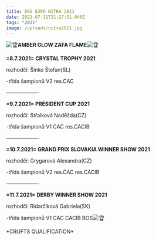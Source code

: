 ```yaml
---
title: DOG EXPO NITRA 2021
date: 2021-07-11T21:27:51.040Z
tags: "2021"
image: /uploads/nitra2021.jpg
---
```

<!--StartFragment-->

![🏆](https://static.xx.fbcdn.net/images/emoji.php/v9/tbe/1/16/1f3c6.png)**AMBER GLOW ZAFA FLAME**![🏆](https://static.xx.fbcdn.net/images/emoji.php/v9/tbe/1/16/1f3c6.png)

**\=8.7.2021= CRYSTAL TROPHY 2021**

rozhodčí: Šinko Štefan(SL)

\-třída šampionů V2 res.CAC

——————-

**\=9.7.2021= PRESIDENT CUP 2021**

rozhodčí: Střalková Naděžda(CZ)

\-třída šampionů V1 CAC res.CACIB

——————-

**\=10.7.2021= GRAND PRIX SLOVAKIA WINNER SHOW 2021**

rozhodčí: Grygarová Alexandra(CZ)

\-třída šampionů V2 res.CAC res.CACIB

——————-

**\=11.7.2021= DERBY WINNER SHOW 2021**

rozhodčí: Ridarčíková Gabriela(SK)

\-třída šampionů V1 CAC CACIB BOS![🏆](https://static.xx.fbcdn.net/images/emoji.php/v9/tbe/1/16/1f3c6.png)

\*CRUFTS QUALIFICATION\*

<!--EndFragment-->
